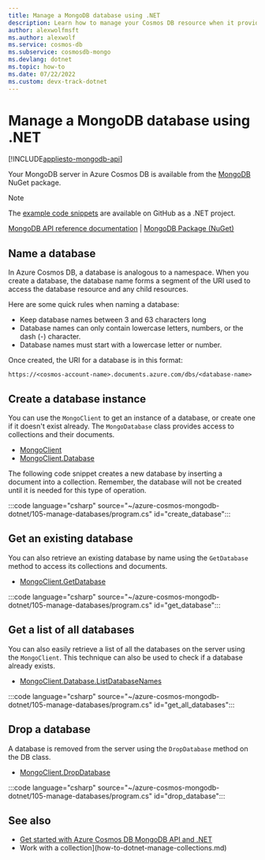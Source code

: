 ```yaml
---
title: Manage a MongoDB database using .NET
description: Learn how to manage your Cosmos DB resource when it provides the MongoDB API with a .NET SDK.
author: alexwolfmsft
ms.author: alexwolf
ms.service: cosmos-db
ms.subservice: cosmosdb-mongo
ms.devlang: dotnet
ms.topic: how-to
ms.date: 07/22/2022
ms.custom: devx-track-dotnet
---
```


# Manage a MongoDB database using .NET

[!INCLUDE[appliesto-mongodb-api](../includes/appliesto-mongodb-api.md)]

Your MongoDB server in Azure Cosmos DB is available from the [MongoDB](https://www.nuget.org/packages/MongoDB.Driver) NuGet package.

> [!NOTE]
> The [example code snippets](https://github.com/Azure-Samples/cosmos-db-mongodb-api-dotnet-samples) are available on GitHub as a .NET project.

[MongoDB API reference documentation](https://docs.mongodb.com/drivers/csharp) | [MongoDB Package (NuGet)](https://www.nuget.org/packages/MongoDB.Driver)

## Name a database

In Azure Cosmos DB, a database is analogous to a namespace. When you create a database, the database name forms a segment of the URI used to access the database resource and any child resources.

Here are some quick rules when naming a database:

* Keep database names between 3 and 63 characters long
* Database names can only contain lowercase letters, numbers, or the dash (-) character.
* Database names must start with a lowercase letter or number.

Once created, the URI for a database is in this format:

``https://<cosmos-account-name>.documents.azure.com/dbs/<database-name>``

## Create a database instance

You can use the `MongoClient` to get an instance of a database, or create one if it doesn't exist already. The `MongoDatabase` class provides access to collections and their documents.

* [MongoClient](https://mongodb.github.io/mongo-csharp-driver/2.16/apidocs/html/T_MongoDB_Driver_MongoClient.htm)
* [MongoClient.Database](https://mongodb.github.io/mongo-csharp-driver/2.16/apidocs/html/T_MongoDB_Driver_MongoDatabase.htm)

The following code snippet creates a new database by inserting a document into a collection. Remember, the database will not be created until it is needed for this type of operation.

:::code language="csharp" source="~/azure-cosmos-mongodb-dotnet/105-manage-databases/program.cs" id="create_database":::

## Get an existing database

You can also retrieve an existing database by name using the `GetDatabase` method to access its collections and documents.

* [MongoClient.GetDatabase](https://mongodb.github.io/mongo-csharp-driver/2.17/apidocs/html/M_MongoDB_Driver_MongoClient_GetDatabase.htm)

:::code language="csharp" source="~/azure-cosmos-mongodb-dotnet/105-manage-databases/program.cs" id="get_database":::

## Get a list of all databases

You can also easily retrieve a list of all the databases on the server using the `MongoClient`. This technique can also be used to check if a database already exists.

* [MongoClient.Database.ListDatabaseNames](https://mongodb.github.io/mongo-csharp-driver/2.17/apidocs/html/M_MongoDB_Driver_MongoClient_ListDatabaseNames_3.htm)

:::code language="csharp" source="~/azure-cosmos-mongodb-dotnet/105-manage-databases/program.cs" id="get_all_databases":::

## Drop a database

A database is removed from the server using the `DropDatabase` method on the DB class. 

* [MongoClient.DropDatabase](https://mongodb.github.io/mongo-csharp-driver/2.17/apidocs/html/M_MongoDB_Driver_MongoClient_DropDatabase_1.htm)

:::code language="csharp" source="~/azure-cosmos-mongodb-dotnet/105-manage-databases/program.cs" id="drop_database":::

## See also

- [Get started with Azure Cosmos DB MongoDB API and .NET](how-to-dotnet-get-started.md)
- Work with a collection](how-to-dotnet-manage-collections.md)
